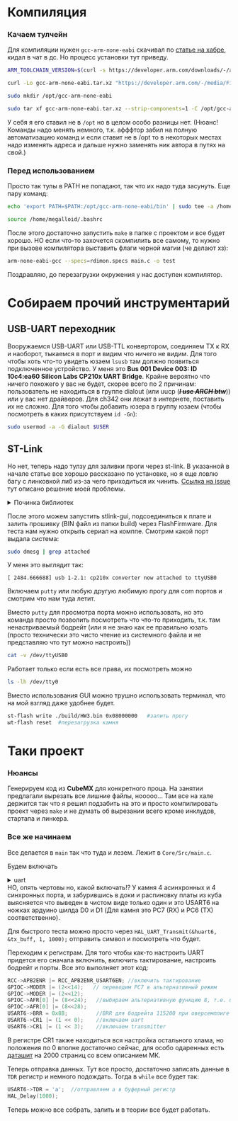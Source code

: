 # Компиляция

### Качаем тулчейн
Для компиляции нужен `gcc-arm-none-eabi` скачивал по [статье на хабре](https://habr.com/ru/companies/timeweb/articles/787328/), кидал в чат в дс. Но процесс установки тут приведу.

```bash
ARM_TOOLCHAIN_VERSION=$(curl -s https://developer.arm.com/downloads/-/arm-gnu-toolchain-downloads | grep -Po '<h4>Version \K.+(?=</h4>)')
```

```bash
curl -Lo gcc-arm-none-eabi.tar.xz "https://developer.arm.com/-/media/Files/downloads/gnu/${ARM_TOOLCHAIN_VERSION}/binrel/arm-gnu-toolchain-${ARM_TOOLCHAIN_VERSION}-x86_64-arm-none-eabi.tar.xz"
```
```bash
sudo mkdir /opt/gcc-arm-none-eabi
```
```bash
sudo tar xf gcc-arm-none-eabi.tar.xz --strip-components=1 -C /opt/gcc-arm-none-eabi
```

У себя я его ставил не в `/opt` но в целом особо разницы нет. (Нюанс! Команды надо менять немного, т.к. афффтор забил на полную автоматизацию команд и если ставит не в /opt то в некоторых местах надо изменять адреса и дальше нужно заменять ник автора в путях на свой.)

### Перед использованием

Просто так тулы в PATH не попадают, так что их надо туда засунуть. Еще пару команд:

```bash
echo 'export PATH=$PATH:/opt/gcc-arm-none-eabi/bin' | sudo tee -a /home/megalloid/.bashrc
```
```bash
source /home/megalloid/.bashrc
```

После этого достаточно запустить `make` в папке с проектом и все будет хорошо. НО если что-то захочется скомпилить все самому, то нужно при вызове компилятора выставить флаги черной магии (че делают хз):

```bash
arm-none-eabi-gcc --specs=rdimon.specs main.c -o test
```

Поздравляю, до перезагрузки окружения у нас доступен компилятор.

# Собираем прочий инструментарий

## USB-UART переходник

Вооружаемся USB-UART или USB-TTL конвертором, соединяем TX к RX и наоборот, тыкаемся в порт и видим что ничего не видим. Для того чтобы хоть что-то увидеть юзаем `lsusb` там должно появиться подключенное устройство. У меня это **Bus 001 Device 003: ID 10c4:ea60 Silicon Labs CP210x UART Bridge**. Крайне вероятно что ничего похожего у вас не будет, скорее всего по 2 причинам: пользователь не находиться в группе dialout (или uucp (~~***I use ARCH btw***~~)) или у вас нет драйверов. Для ch342 они лежат в интернете, поставить их не сложно. Для того чтобы добавить юзера в группу юзаем (чтобы посмотреть в каких присутствуем `id -Gn`):
```bash
sudo usermod -a -G dialout $USER
```

## ST-Link 

Но нет, теперь надо тулзу для заливки проги через st-link. В указанной в начале статье все хорошо рассказано по установке, но я еще ловлю багу с линковкой либ из-за чего приходиться их чинить. [Ссылка на issue](https://github.com/stlink-org/stlink/issues/478) тут описано решение моей проблемы.

<details><summary>Починка библиотек</summary>
<code>
ldd /usr/local/bin/st-info
</code>

Видим неприлинкованную либу

<code>
export LD_LIBRARY_PATH=/usr/local/lib 
</code>

Указываем новый путь.
После новой проверки все будет ок (но опять же только в этом окружении).
</details> 

После этого можем запустить stlink-gui, подсоединиться к плате и залить прошивку (BIN файл из папки build) через FlashFirmware. Для теста нам нужно открыть сериал на комппе. Смотрим какой порт выдала система:
```bash
sudo dmesg | grep attached
```
У меня это выглядит так:
```
[ 2484.666688] usb 1-2.1: cp210x converter now attached to ttyUSB0
```
Включаем `putty` или любую другую любимую прогу для com портов и смотрим что нам туда летит.

Вместо `putty` для просмотра порта можно использовать, но это команда просто позволить посмотреть что что-то приходить, т.к. там ненастриваемый бодрейт (или я не знаю как ее правильно юзать (просто технически это чисто чтение из системного файла и не представляю что тут можно настроить))
```bash
cat -v /dev/ttyUSB0
```
Работает только если есть все права, их посмотреть можно
```bash
ls -lh /dev/tty0
```

Вместо использования GUI можно трушно использовать терминал, что на мой взгляд даже удобнее будет.

```bash
st-flash write ./build/HW3.bin 0x08000000   #залить прогу
ыt-flash reset  #перезагрузка камня
```

# Таки проект

### Нюансы

Генерируем код из **CubeMX** для конкретного проца. На занятии предлагали вырезать все лишние файлы, нооооо... Там все на хале держится так что я решил подзабить на это и просто компилировать проект через `make` и не думать об вырезании всего кроме инклудов, стартапа и линкера. 

### Все же начинаем

Все делается в `main` так что туда и лезем. Лежит в `Core/Src/main.c`.

Будем включать <details><summary>uart</summary> (точнее включили его еще в кубе, я решил не запариваться с вычислением бодрейта и подобного раз все равно куб есть а регистров мне еще на AVR хватило)</details> 
НО, опять чертовы но, какой включать!? У камня 4 асинхронных и 4 синхронных порта, и забурившись в доки и распиновку платы из куба выясняется что выведен в чистом виде только один и это USART6 на ножках ардуино шилда D0 и D1 (Для камня это PC7 (RX) и PC6 (TX) соответственно).

Для быстрого теста можно просто через `HAL_UART_Transmit(&huart6, &tx_buff, 1, 1000);` отправить символ и посмотреть что будет.

Переходим к регистрам. Для того чтобы как-то настроить UART придется его сначала включить, включить тактирование, настроить бодрейт и порты. Все это выполняет этот код:
```cpp
RCC->APB2ENR |= RCC_APB2ENR_USART6EN; //включить тактирование
GPIOC->MODER |= (2<<14);   // переводим PC7 в альтернативный режим
GPIOC->MODER |= (2<<12);
GPIOC->AFR[0] |= (8<<24);   //выбираем альтернативную функцию 8, т.е. uart 
GPIOC->AFR[0] |= (8<<28);
USART6->BRR = 0x8B;         //BRR для бодрейта 115200 при оверсемплиге 8
USART6->CR1 |= (1 << 0);    //включаем uart
USART6->CR1 |= (1 << 3);    //включаем transmitter
```

В регистре CR1 также находиться вся настройка остального хлама, но положения по 0 вполне достаточно сейчас, для особо одаренных есть [даташит](../Docs/rm0385-stm32f75xxx-and-stm32f74xxx-advanced-armbased-32bit-mcus-stmicroelectronics-1.pdf) на 2000 страниц со всем описанием МК.

Теперь отправка данных. Тут все просто, достаточно записать данные в `TDR` регистр и немного подождать. Тогда в `while` все будет так:

```cpp
USART6->TDR = 'a';  //отправляем а в буферный регистр
HAL_Delay(1000);
```

Теперь можно все собрать, залить и в теории все будет работать.